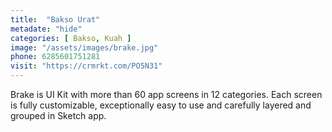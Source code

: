 ```yaml
---
title:  "Bakso Urat"
metadate: "hide"
categories: [ Bakso, Kuah ]
image: "/assets/images/brake.jpg"
phone: 6285601751281
visit: "https://crmrkt.com/PO5N31"
---
```

Brake is UI Kit with more than 60 app screens in 12 categories. Each screen is fully customizable, exceptionally easy to use and carefully layered and grouped in Sketch app.